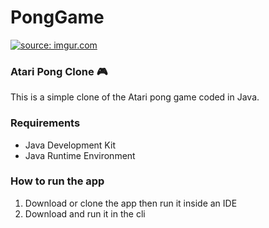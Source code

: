 # PongGame

<a href="https://imgur.com/VcKIYT5"><img src="https://i.imgur.com/VcKIYT5.gif" title="source: imgur.com" /></a>

### Atari Pong Clone  :video_game:
This is a simple clone of the Atari pong game coded in Java.


### Requirements
* Java Development Kit 
* Java Runtime Environment


### How to run the app
1. Download or clone the app then run it inside an IDE
2. Download and run it in the cli






